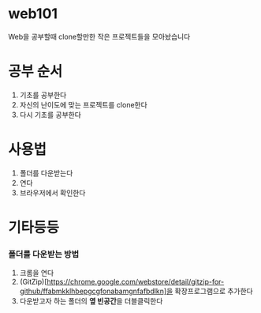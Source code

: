 # web101
Web을 공부할때 clone할만한 작은 프로젝트들을 모아놨습니다

# 공부 순서
1. 기초를 공부한다
2. 자신의 난이도에 맞는 프로젝트를 clone한다
3. 다시 기초를 공부한다

# 사용법
1. 폴더를 다운받는다
2. 연다
3. 브라우저에서 확인한다

# 기타등등
### 폴더를 다운받는 방법
1. 크롬을 연다
2. (GitZip)[https://chrome.google.com/webstore/detail/gitzip-for-github/ffabmkklhbepgcgfonabamgnfafbdlkn]을 확장프로그램으로 추가한다
3. 다운받고자 하는 폴더의 **옆 빈공간**을 더블클릭한다